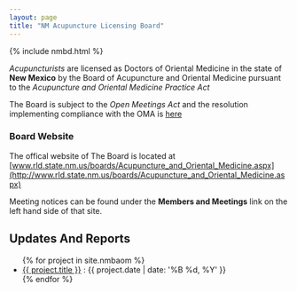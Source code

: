 ```yaml
---
layout: page
title: "NM Acupuncture Licensing Board"
---
```

{% include nmbd.html %}

*Acupuncturists* are licensed as Doctors of Oriental Medicine in the
state of **New Mexico** by the Board of Acupuncture and Oriental
Medicine pursuant to the *Acupuncture and Oriental Medicine Practice
Act*

The Board is subject to the *Open Meetings Act* and the resolution
implementing compliance with the OMA is
[here](files/nmbaom/nmbaom_oma_2020.pdf)

### Board Website

The offical website of The Board is located at  
[www.rld.state.nm.us/boards/Acupuncture_and_Oriental_Medicine.aspx](http://www.rld.state.nm.us/boards/Acupuncture_and_Oriental_Medicine.aspx)

Meeting notices can be found under the **Members and Meetings** link
on the left hand side of that site. 

## Updates And Reports

<ul>
{% for project in site.nmbaom %}
    <li>
      <a href="{{ project.url }}">{{ project.title }}</a> : {{
	  project.date | date: '%B %d, %Y' }} 
    </li>
{% endfor %}
</ul>
